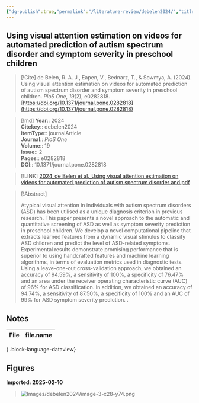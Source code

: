 ```yaml
---
{"dg-publish":true,"permalink":"/literature-review/debelen2024/","title":"Using visual attention estimation on videos for automated prediction of autism spectrum disorder and symptom severity in preschool children","tags":["Autism","Spectrum","Disorder","Humans","Algorithms","Child","Preschool","Machine","Learning","ROC","Curve","Videotape","Recording"]}
---
```



## Using visual attention estimation on videos for automated prediction of autism spectrum disorder and symptom severity in preschool children

> [!Cite]
> de Belen, R. A. J., Eapen, V., Bednarz, T., & Sowmya, A. (2024). Using visual attention estimation on videos for automated prediction of autism spectrum disorder and symptom severity in preschool children. _PloS One_, _19_(2), e0282818. [https://doi.org/10.1371/journal.pone.0282818](https://doi.org/10.1371/journal.pone.0282818)


>[!md]
> **Year**:: 2024   
> **Citekey**:: debelen2024  
> **itemType**:: journalArticle  
> **Journal**:: *PloS One*  
> **Volume**:: 19  
> **Issue**:: 2   
> **Pages**:: e0282818  
> **DOI**:: 10.1371/journal.pone.0282818    

> [!LINK] 
> [2024_de Belen et al._Using visual attention estimation on videos for automated prediction of autism spectrum disorder and.pdf](zotero://select/library/items/ZXD4G7SJ)

> [!Abstract]
>
> Atypical visual attention in individuals with autism spectrum disorders (ASD) has been utilised as a unique diagnosis criterion in previous research. This paper presents a novel approach to the automatic and quantitative screening of ASD as well as symptom severity prediction in preschool children. We develop a novel computational pipeline that extracts learned features from a dynamic visual stimulus to classify ASD children and predict the level of ASD-related symptoms. Experimental results demonstrate promising performance that is superior to using handcrafted features and machine learning algorithms, in terms of evaluation metrics used in diagnostic tests. Using a leave-one-out cross-validation approach, we obtained an accuracy of 94.59%, a sensitivity of 100%, a specificity of 76.47% and an area under the receiver operating characteristic curve (AUC) of 96% for ASD classification. In addition, we obtained an accuracy of 94.74%, a sensitivity of 87.50%, a specificity of 100% and an AUC of 99% for ASD symptom severity prediction.
>.
> 


## Notes

| File | file.name |
| ---- | --------- |

{ .block-language-dataview}


## Figures

**Imported: 2025-02-10**

> ![Images/debelen2024/image-3-x28-y74.png](/img/user/Images/debelen2024/image-3-x28-y74.png)